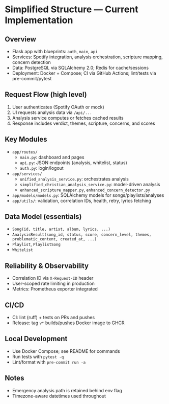 # Simplified Structure — Current Implementation

## Overview
- Flask app with blueprints: `auth`, `main`, `api`
- Services: Spotify integration, analysis orchestration, scripture mapping, concern detection
- Data: PostgreSQL via SQLAlchemy 2.0; Redis for cache/sessions
- Deployment: Docker + Compose; CI via GitHub Actions; lint/tests via pre-commit/pytest

## Request Flow (high level)
1. User authenticates (Spotify OAuth or mock)
2. UI requests analysis data via `/api/...`
3. Analysis service computes or fetches cached results
4. Response includes verdict, themes, scripture, concerns, and scores

## Key Modules
- `app/routes/`
  - `main.py`: dashboard and pages
  - `api.py`: JSON endpoints (analysis, whitelist, status)
  - `auth.py`: login/logout
- `app/services/`
  - `unified_analysis_service.py`: orchestrates analysis
  - `simplified_christian_analysis_service.py`: model-driven analysis
  - `enhanced_scripture_mapper.py`, `enhanced_concern_detector.py`
- `app/models/models.py`: SQLAlchemy models for songs/playlists/analyses
- `app/utils/`: validation, correlation IDs, health, retry, lyrics fetching

## Data Model (essentials)
- `Song(id, title, artist, album, lyrics, ...)`
- `AnalysisResult(song_id, status, score, concern_level, themes, problematic_content, created_at, ...)`
- `Playlist`, `PlaylistSong`
- `Whitelist`

## Reliability & Observability
- Correlation ID via `X-Request-ID` header
- User-scoped rate limiting in production
- Metrics: Prometheus exporter integrated

## CI/CD
- CI: lint (ruff) + tests on PRs and pushes
- Release: tag `v*` builds/pushes Docker image to GHCR

## Local Development
- Use Docker Compose; see README for commands
- Run tests with `pytest -q`
- Lint/format with `pre-commit run -a`

## Notes
- Emergency analysis path is retained behind env flag
- Timezone-aware datetimes used throughout
